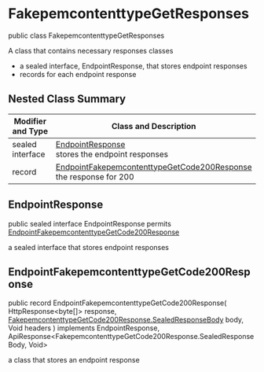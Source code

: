 # FakepemcontenttypeGetResponses

public class FakepemcontenttypeGetResponses

A class that contains necessary responses classes
- a sealed interface, EndpointResponse, that stores endpoint responses
- records for each endpoint response

## Nested Class Summary
| Modifier and Type | Class and Description |
| ----------------- | --------------------- |
| sealed interface | [EndpointResponse](#endpointresponse)<br> stores the endpoint responses |
| record | [EndpointFakepemcontenttypeGetCode200Response](#endpointfakepemcontenttypegetcode200response)<br> the response for 200 |

## EndpointResponse
public sealed interface EndpointResponse permits<br>
[EndpointFakepemcontenttypeGetCode200Response](#endpointfakepemcontenttypegetcode200response)

a sealed interface that stores endpoint responses

## EndpointFakepemcontenttypeGetCode200Response
public record EndpointFakepemcontenttypeGetCode200Response(
    HttpResponse<byte[]> response,
    [FakepemcontenttypeGetCode200Response.SealedResponseBody](../../../paths/fakepemcontenttype/get/responses/FakepemcontenttypeGetCode200Response.md#sealedresponsebody) body,
    Void headers
) implements EndpointResponse, ApiResponse<FakepemcontenttypeGetCode200Response.SealedResponseBody, Void><br>

a class that stores an endpoint response

